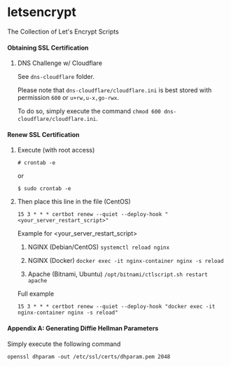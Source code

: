 # letsencrypt
The Collection of Let's Encrypt Scripts

#### Obtaining SSL Certification

1. DNS Challenge w/ Cloudflare
   
   See `dns-cloudflare` folder.
   
   Please note that `dns-cloudflare/cloudflare.ini` is best stored with permission `600` or `u+rw,u-x,go-rwx`.

   To do so, simply execute the command `chmod 600 dns-cloudflare/cloudflare.ini`.

#### Renew SSL Certification

1. Execute (with root access)

   ```
   # crontab -e
   ```

   or
   
   ```
   $ sudo crontab -e
   ```

2. Then place this line in the file (CentOS)

   ```
   15 3 * * * certbot renew --quiet --deploy-hook "<your_server_restart_script>"
   ```

   Example for <your_server_restart_script>

   1. NGINX (Debian/CentOS) `systemctl reload nginx`

   2. NGINX (Docker) `docker exec -it nginx-container nginx -s reload`

   3. Apache (Bitnami, Ubuntu) `/opt/bitnami/ctlscript.sh restart apache`

   Full example

   ```
   15 3 * * * certbot renew --quiet --deploy-hook "docker exec -it nginx-container nginx -s reload"
   ```

#### Appendix A: Generating Diffie Hellman Parameters

Simply execute the following command

```
openssl dhparam -out /etc/ssl/certs/dhparam.pem 2048
```

